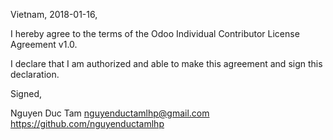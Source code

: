 Vietnam, 2018-01-16,

I hereby agree to the terms of the Odoo Individual Contributor License
Agreement v1.0.

I declare that I am authorized and able to make this agreement and sign this
declaration.

Signed,

Nguyen Duc Tam nguyenductamlhp@gmail.com https://github.com/nguyenductamlhp
